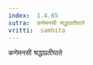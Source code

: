 ```yaml
---
index:  1.4.65
sutra:  कणेमनसी श्रद्धाप्रतीघाते
vritti:  samhita 
---
```


कणेमनसी श्रद्धाप्रतीघाते

